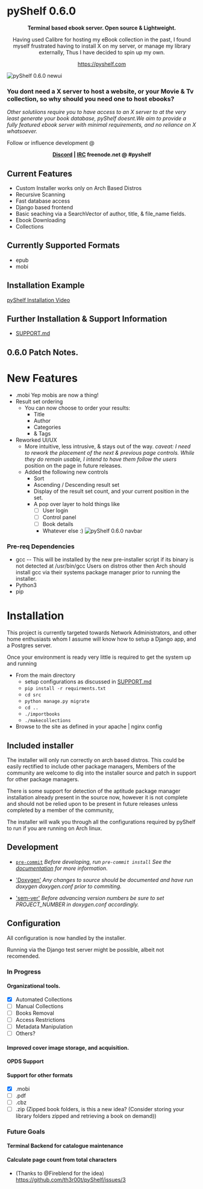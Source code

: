 # pyShelf 0.6.0

<p align="center"><b>Terminal based ebook server. Open source & Lightweight.</b></p>
<p align="center">Having used Calibre for hosting my eBook collection in the past, I found myself frustrated having to install X on my server, or manage my library externally, Thus I have decided to spin up my own.</p>
<p align="center"><a href="https://pyshelf.com">https://pyshelf.com</a></p>

![pyShelf 0.6.0 newui](https://github.com/th3r00t/pyShelf/raw/newui/pyshelf_frontend_0_2_0.png)



### You dont need a X server to host a website, or your Movie & Tv collection, so why should you need one to host ebooks?
<i>Other solutiions require you to have access to an X server to at the very least generate your book database, pyShelf doesnt.We aim to provide a fully featured ebook server with minimal requirements, and no reliance on X whatsoever.</i>

Follow or influence development @ <p align="center"><b> <a href="https://discord.gg/H9TbNJS">Discord</a> |  <a href="https://webchat.freenode.net/#pyshelf">IRC</a> freenode.net @ #pyshelf</b></p>
## Current Features
* Custom Installer works only on Arch Based Distros
* Recursive Scanning
* Fast database access
* Django based frontend
* Basic seaching via a SearchVector of author, title, & file_name fields.
* Ebook Downloading
* Collections

## Currently Supported Formats
* epub
* mobi

## Installation Example
<a href="https://vimeo.com/382292764" target="_blank">pyShelf Installation Video</a>

## Further Installation & Support Information
* [SUPPORT.md](https://github.com/th3r00t/pyShelf/blob/development/.github/SUPPORT.md)

## 0.6.0 Patch Notes.
# New Features
* .mobi Yep mobis are now a thing!
* Result set ordering
    * You can now choose to order your results:
        * Title
        * Author
        * Categories
        * & Tags
* Reworked UI/UX
    * More intuitive, less intrusive, & stays out of the way. <i>caveat: I need to rework the placement of the next & previous page controls. While they do remain usable, I intend to have them follow the users</i>
        position on the page in future releases.
    * Added the following new controls
        * Sort
        * Ascending / Descending result set
        * Display of the result set count, and your current position in the set.
        * A pop over layer to hold things like
            * [ ] User login
            * [ ] Control panel
            * [ ] Book details
            * Whatever else :)
![pyShelf 0.6.0 navbar](https://github.com/th3r00t/pyShelf/raw/newui/navbar.png)
### Pre-req Dependencies
* gcc -- This will be installed by the new pre-installer script if its binary is not detected at /usr/bin/gcc
Users on distros other then Arch should install gcc via their systems package manager prior to
running the installer.
* Python3
* pip

# Installation
This project is currently targeted towards Network Administrators, and other home
enthusiasts whom I assume will know how to setup a Django app, and a
Postgres server.

Once your environment is ready very little is required to get the system up and running
* From the main directory
    * setup configurations as discussed in [SUPPORT.md](https://github.com/th3r00t/pyShelf/blob/development/.github/SUPPORT.md)
    * `pip install -r requirments.txt`
    * `cd src`
    * `python manage.py migrate`
    * `cd ..`
    * `./importbooks`
    * `./makecollections`
* Browse to the site as defined in your apache | nginx config

## Included installer

The installer will only run correctly on arch based distros. This could be
easily rectified to include other package managers, Members of the community
are welcome to dig into the installer source and patch in support
for other package managers.

There is some support for detection of the aptitude package manager
installation already present in the source now, however it is not complete and
should not be relied upon to be present in future releases unless completed by
a member of the community,

The installer will walk you through all the configurations required by pyShelf to
run if you are running on Arch linux.

## Development

* [`pre-commit`](https://pre-commit.com/)
_Before developing, run `pre-commit install` See the [documentation](https://pre-commit.com/) for more information._

* ['Doxygen'](http://www.doxygen.nl/)
_Any changes to source should be documented and have run doxygen doxygen.conf prior to commiting._

* ['sem-ver'](https://semver.org)
_Before advancing version numbers be sure to set PROJECT_NUMBER in doxygen.conf accordingly._

## Configuration

All configuration is now handled by the installer.

Running via the Django test server might be possible, albeit not recomended.

### In Progress

#### Organizational tools.
- [x] Automated Collections
- [ ] Manual Collections
- [ ] Books Removal
- [ ] Access Restrictions
- [ ] Metadata Manipulation
- [ ] Others?
#### Improved cover image storage, and acquisition.
#### OPDS Support
#### Support for other formats
- [x] .mobi
- [ ] .pdf
- [ ] .cbz
- [ ] .zip (Zipped book folders, is this a new idea? (Consider storing your library folders zipped and retrieving a book on demand))

### Future Goals
#### Terminal Backend for catalogue maintenance
#### Calculate page count from total characters
  * (Thanks to @Fireblend for the idea) https://github.com/th3r00t/pyShelf/issues/3
